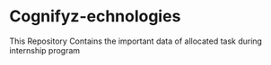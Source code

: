 # Cognifyz-echnologies
This Repository Contains the important data of allocated task during internship program
